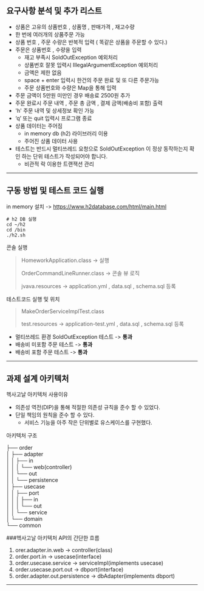 
## 요구사항 분석 및 추가 리스트
- 상품은 고유의 상품번호 , 상품명 , 판매가격 , 재고수량
- 한 번에 여러개의 상품주문 가능
- 상품 번호 , 주문 수량은 반복적 입력 ( 똑같은 상품을 주문할 수 있다.)
- 주문은 상품번호 , 수량을 입력
    - 재고 부족시 SoldOutException 예외처리
    - 상품번호 잘못 입력시 IllegalArgumentException 예외처리
    - 금액은 제한 없음
    - space + enter 입력시 한건의 주문 완료 및 또 다른 주문가능
    - 주문 상품번호와 수량은 Map을 통해 입력
- 주문 금액이 5만원 미만인 경우 배송료 2500원 추가
- 주문 완료시 주문 내역 , 주문 총 금액 , 결제 금액(배송비 포함) 출력
- 'h' 주문 내역 및 상세정보 확인 가능
- ‘q’ 또는 quit 입력시 프로그램 종료
- 상품 데이터는 주어짐
    - in memory db (h2) 라이브러리 이용 
    - 주어진 상품 데이터 사용
- 테스트는 반드시 멀티쓰레드 요청으로 SoldOutException 이 정상 동작하는지 확인 하는 단위 테스트가 작성되어야 합니다.
  - 비관적 락 이용한 트랜잭션 관리
---
## 구동 방법 및 테스트 코드 실행
in memory 설치 -> https://www.h2database.com/html/main.html

```shell
# h2 DB 실행
cd ~/h2
cd /bin
./h2.sh
```
콘솔 실행
> HomeworkApplication.class -> 실행
> 
> OrderCommandLineRunner.class -> 콘솔 뷰 로직
> 
> jvava.resources -> application.yml , data.sql , schema.sql 등록

테스트코드 실행 및 위치
> MakeOrderServiceImplTest.class
> 
> test.resources -> application-test.yml , data.sql , schema.sql 등록
- 멀티쓰레드 환경 SoldOutException 테스트 -> **통과**
- 배송비 미포함 주문 테스트 -> **통과**
- 배송비 포함 주문 테스트 -> **통과**
---

## 과제 설계 아키텍처


헥사고날 아키텍처 사용이유 
- 의존성 역전(DIP)을 통해 적절한 의존성 규칙을 준수 할 수 있었다.
- 단일 책임의 원칙을 준수 할 수 있다.
  - 서비스 기능을 아주 작은 단위별로 유스케이스를 구현했다. 

아키텍처 구조


├── order<br>
│   ├── adapter<br>
│   │   ├── in<br>
│   │   │   └── web(controller)<br>
│   │   └── out<br>
│   │       └── persistence<br>
│   ├── usecase<br>
│   │   ├── port<br>
│   │   │   ├── in<br>
│   │   │   └── out<br>
│   │   └── service<br>
│   └── domain<br>
└── common<br>

###헥사고날 아키텍처 API의 간단한 흐름<br>
1. orer.adapter.in.web -> controller(class)<br>
2. order.port.in -> usecase(interface)<br>
3. order.usecase.service -> serviceImpl(implements usecase)<br>
4. order.usecase.port.out -> dbport(interface)<br>
5. order.adapter.out.persistence -> dbAdapter(implements dbport)<br>
---